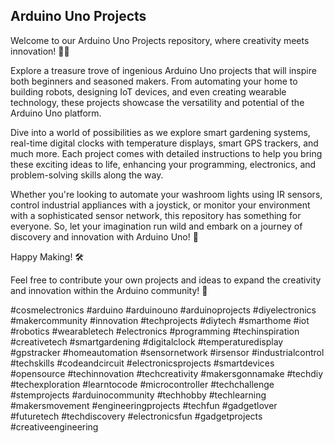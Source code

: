 ## Arduino Uno Projects

Welcome to our Arduino Uno Projects repository, where creativity meets innovation! 🤖✨

Explore a treasure trove of ingenious Arduino Uno projects that will inspire both beginners and seasoned makers. From automating your home to building robots, designing IoT devices, and even creating wearable technology, these projects showcase the versatility and potential of the Arduino Uno platform.

Dive into a world of possibilities as we explore smart gardening systems, real-time digital clocks with temperature displays, smart GPS trackers, and much more. Each project comes with detailed instructions to help you bring these exciting ideas to life, enhancing your programming, electronics, and problem-solving skills along the way.

Whether you're looking to automate your washroom lights using IR sensors, control industrial appliances with a joystick, or monitor your environment with a sophisticated sensor network, this repository has something for everyone. So, let your imagination run wild and embark on a journey of discovery and innovation with Arduino Uno! 🚀

Happy Making! 🛠️

Feel free to contribute your own projects and ideas to expand the creativity and innovation within the Arduino community! 🌟

#cosmelectronics #arduino #arduinouno #arduinoprojects #diyelectronics #makercommunity #innovation #techprojects #diytech #smarthome #iot #robotics #wearabletech #electronics #programming #techinspiration #creativetech #smartgardening #digitalclock #temperaturedisplay #gpstracker #homeautomation #sensornetwork #irsensor #industrialcontrol #techskills #codeandcircuit #electronicsprojects #smartdevices #opensource #techinnovation #techcreativity #makersgonnamake #techdiy #techexploration #learntocode #microcontroller #techchallenge #stemprojects #arduinocommunity #techhobby #techlearning #makersmovement #engineeringprojects #techfun #gadgetlover #futuretech #techdiscovery #electronicsfun #gadgetprojects #creativeengineering
